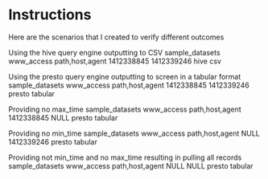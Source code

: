 # Instructions

Here are the scenarios that I created to verify different outcomes

Using the hive query engine outputting to CSV
sample_datasets www_access path,host,agent 1412338845 1412339246  hive  csv

Using the presto query engine outputting to screen in a tabular format
sample_datasets www_access path,host,agent 1412338845 1412339246  presto  tabular

Providing no max_time
sample_datasets www_access path,host,agent 1412338845 NULL  presto  tabular

Providing no min_time
sample_datasets www_access path,host,agent NULL 1412339246  presto  tabular

Providing not min_time and no max_time resulting in pulling all records
sample_datasets www_access path,host,agent NULL NULL  presto  tabular


